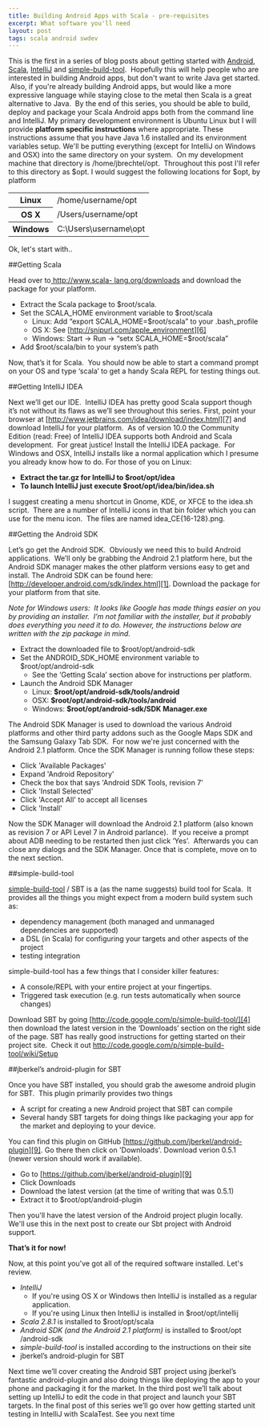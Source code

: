 ```yaml
---
title: Building Android Apps with Scala - pre-requisites
excerpt: What software you'll need
layout: post
tags: scala android swdev
---
```


This is the first in a series of blog posts about getting started with
[Android][1], [Scala][2], [IntelliJ][3] and [simple-build-tool][4].  Hopefully
this will help people who are interested in building Android apps, but don't
want to write Java get started.  Also, if you're already building Android
apps, but would like a more expressive language while staying close to the
metal then Scala is a great alternative to Java.  By the end of this series,
you should be able to build, deploy and package your Scala Android apps both
from the command line and IntelliJ. My primary development environment is
Ubuntu Linux but I will provide **platform specific instructions** where
appropriate. These instructions assume that you have Java 1.6 installed and
its environment variables setup. We'll be putting everything (except for
IntelliJ on Windows and OSX) into the same directory on your system.  On my
development machine that directory is /home/jbrechtel/opt.  Throughout this
post I'll refer to this directory as $opt. I would suggest the following
locations for $opt, by platform


<table>
	<tr>
		<th>Linux</th>
		<td>
		/home/username/opt
		</td>
	</tr>
	<tr>
		<th>
		OS X
		</th>
		<td>
		/Users/username/opt
		</td>
	</tr>
	<tr>
		<th>
		Windows
		</th>
		<td>
		C:\Users\username\opt
		</td>
	</tr>
</table>
Ok, let's start with..

##Getting Scala

Head over to[ http://www.scala-
lang.org/downloads][5] and download the package for your platform.

  * Extract the Scala package to $root/scala.
  * Set the SCALA_HOME environment variable to $root/scala
    * Linux: Add “export SCALA_HOME=$root/scala” to your .bash_profile
    * OS X: See [http://snipurl.com/apple_environment][6]
    * Windows: Start -> Run -> “setx SCALA_HOME=$root/scala”
  * Add $root/scala/bin to your system’s path

Now, that’s it for Scala.  You should now be able to start a command prompt on
your OS and type ‘scala’ to get a handy Scala REPL for testing things out.

##Getting IntelliJ IDEA

Next we’ll get our IDE.  IntelliJ IDEA has pretty
good Scala support though it’s not without its flaws as we’ll see throughout
this series. First, point your browser at
[http://www.jetbrains.com/idea/download/index.html][7] and download IntelliJ
for your platform.  As of version 10.0 the Community Edition (read: Free) of
IntelliJ IDEA supports both Android and Scala development.  For great justice!
Install the IntelliJ IDEA package.  For Windows and OSX, IntelliJ installs
like a normal application which I presume you already know how to do. For
those of you on Linux:

  * **Extract the tar.gz for IntelliJ to $root/opt/idea**
  * **To launch IntelliJ just execute $root/opt/idea/bin/idea.sh**

I suggest creating a menu shortcut in Gnome, KDE, or XFCE to the idea.sh
script.  There are a number of IntelliJ icons in that bin folder which you can
use for the menu icon.  The files are named idea_CE{16-128}.png.

##Getting the Android SDK

Let’s go get the Android SDK.  Obviously we need this to build
Android applications.  We’ll only be grabbing the Android 2.1 platform here,
but the Android SDK manager makes the other platform versions easy to get and
install. The Android SDK can be found here:[http://developer.android.com/sdk/index.html][1].
Download the package for your platform from that site.

_Note for Windows users:  It looks like Google
has made things easier on you by providing an installer.  I’m not familiar
with the installer, but it probably does everything you need it to do.
However, the instructions below are written with the zip package in mind._

  * Extract the downloaded file to $root/opt/android-sdk
  * Set the ANDROID_SDK_HOME environment variable to $root/opt/android-sdk
    * See the ‘Getting Scala’ section above for instructions per platform.
  * Launch the Android SDK Manager
    * Linux: **$root/opt/android-sdk/tools/android**
    * OSX: **$root/opt/android-sdk/tools/android**
    * Windows: **$root/opt/android-sdk/SDK Manager.exe**

The Android SDK Manager is used to download the various Android platforms and
other third party addons such as the Google Maps SDK and the Samsung Galaxy
Tab SDK.  For now we're just concerned with the Android 2.1 platform. Once the
SDK Manager is running follow these steps:

  * Click 'Available Packages'
  * Expand 'Android Repository'
  * Check the box that says 'Android SDK Tools, revision 7'
  * Click 'Install Selected'
  * Click 'Accept All' to accept all licenses
  * Click 'Install'

Now the SDK Manager will download the Android 2.1 platform (also known as
revision 7 or API Level 7 in Android parlance).  If you receive a prompt about
ADB needing to be restarted then just click ‘Yes’.  Afterwards you can close
any dialogs and the SDK Manager. Once that is complete, move on to the next
section.

##simple-build-tool

[simple-build-tool][7] / SBT is a (as the name
suggests) build tool for Scala.  It provides all the things you might expect
from a modern build system such as:

  * dependency management (both managed and unmanaged dependencies are supported)
  * a DSL (in Scala) for configuring your targets and other aspects of the project
  * testing integration

simple-build-tool has a few things that I consider killer features:

  * A console/REPL with your entire project at your fingertips.
  * Triggered task execution (e.g. run tests automatically when source changes)

Download SBT by going [http://code.google.com/p/simple-build-tool/][4] then
download the latest version in the ‘Downloads’ section on the right side of
the page. SBT has really good instructions for getting started on their
project site.  Check it out [http://code.google.com/p/simple-build-
tool/wiki/Setup][8]

##jberkel’s android-plugin for SBT

Once you have SBT
installed, you should grab the awesome android plugin for SBT.  This plugin
primarily provides two things

  * A script for creating a new Android project that SBT can compile
  * Several handy SBT targets for doing things like packaging your app for the market and deploying to your device.

You can find this plugin on GitHub [https://github.com/jberkel/android-plugin][9].
Go there then click on 'Downloads'.  Download verion 0.5.1 (newer version should work if available).

  * Go to [https://github.com/jberkel/android-plugin][9]
  * Click Downloads
  * Download the latest version (at the time of writing that was 0.5.1)
  * Extract it to $root/opt/android-plugin

Then you'll have the latest version of the Android project plugin locally.
We'll use this in the next post to create our Sbt project with Android support.

**That’s it for now!**

Now, at this point you've got all of the required software installed.
Let's review.

  * _IntelliJ_
    * If you're using OS X or Windows then IntelliJ is installed as a regular application.
    * If you're using Linux then IntelliJ is installed in $root/opt/intellij
  * _Scala 2.8.1_ is installed to $root/opt/scala
  * _Android SDK (and the Android 2.1 platform)_ is installed to $root/opt /android-sdk
  * _simple-build-tool_ is installed according to the instructions on their site
  * jberkel’s android-plugin for SBT

Next time we’ll cover creating the Android SBT project using jberkel’s
fantastic android-plugin and also doing things like deploying the app to your
phone and packaging it for the market. In the third post we’ll talk about
setting up IntelliJ to edit the code in that project and launch your SBT
targets. In the final post of this series we’ll go over how getting started
unit testing in IntelliJ with ScalaTest. See you next time

   [1]: http://developer.android.com/sdk/index.html
   [2]: http://www.scala-lang.org/
   [3]: http://www.jetbrains.com/idea/
   [4]: http://code.google.com/p/simple-build-tool/
   [5]: http://www.scala-lang.org/downloads
   [6]: http://snipurl.com/apple_environment
   [7]: http://www.jetbrains.com/idea/download/index.html
   [8]: http://code.google.com/p/simple-build-tool/wiki/Setup
   [9]: https://github.com/jberkel/android-plugin
   [10]: https://github.com/jberkel/android-plugin.git
